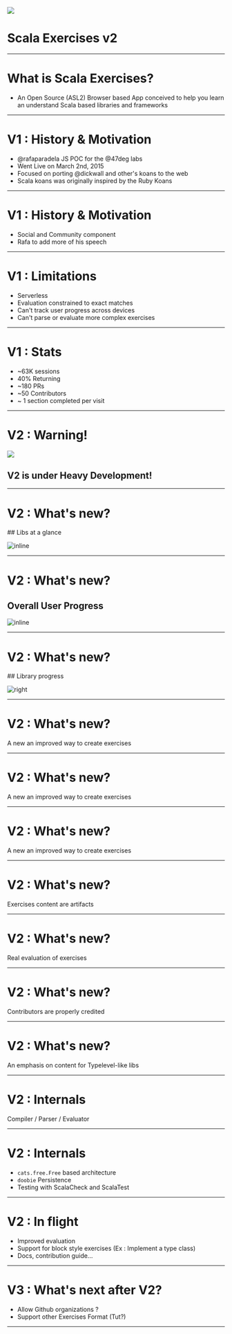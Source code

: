 ![](home.png)

# Scala Exercises v2

---

# What is Scala Exercises?

- An Open Source (ASL2) Browser based App conceived to help you learn an understand Scala based libraries and frameworks

---

# V1 : History & Motivation

* @rafaparadela JS POC for the @47deg labs
* Went Live on March 2nd, 2015
* Focused on porting @dickwall and other's koans to the web
* Scala koans was originally inspired by the Ruby Koans

---

# V1 : History & Motivation

* Social and Community component
* Rafa to add more of his speech
---

# V1 : Limitations

* Serverless
* Evaluation constrained to exact matches
* Can't track user progress across devices
* Can't parse or evaluate more complex exercises

---

# V1 : Stats

* ~63K sessions
* 40% Returning
* ~180 PRs
* ~50 Contributors
* ~ 1 section completed per visit

---

# V2 : Warning!

![](heavy_dev.png)

## V2 is under Heavy Development!

---

# V2 : What's new?

## Libs at a glance

![inline](home.png)

---

# V2 : What's new?

## Overall User Progress

![inline](overall_progress.png)

---

# V2 : What's new?

## Library progress

![right](section_progress.png)

---

# V2 : What's new?

A new an improved way to create exercises

---

# V2 : What's new?

A new an improved way to create exercises

---

# V2 : What's new?

A new an improved way to create exercises

---

# V2 : What's new?

Exercises content are artifacts 

---

# V2 : What's new?

Real evaluation of exercises

---

# V2 : What's new?

Contributors are properly credited

---

# V2 : What's new?

An emphasis on content for Typelevel-like libs

---

# V2 : Internals

Compiler / Parser / Evaluator

---

# V2 : Internals

- `cats.free.Free` based architecture
- `doobie` Persistence
- Testing with ScalaCheck and ScalaTest

--- 

# V2 : In flight

- Improved evaluation
- Support for block style exercises (Ex : Implement a type class)
- Docs, contribution guide...

--- 

# V3 : What's next after V2?

- Allow Github organizations ?
- Support other Exercises Format (Tut?)

--- 


